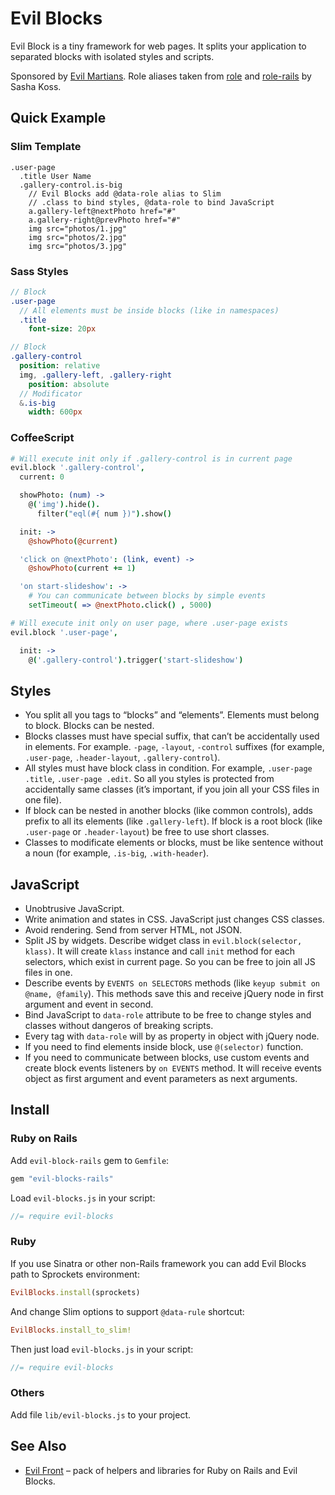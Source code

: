# Evil Blocks

Evil Block is a tiny framework for web pages. It splits your application
to separated blocks with isolated styles and scripts.

Sponsored by [Evil Martians](http://evilmartians.com/).
Role aliases taken from [role](https://github.com/kossnocorp/role)
and [role-rails](https://github.com/kossnocorp/role-rails) by Sasha Koss.

## Quick Example

### Slim Template

```haml
.user-page
  .title User Name
  .gallery-control.is-big
    // Evil Blocks add @data-role alias to Slim
    // .class to bind styles, @data-role to bind JavaScript
    a.gallery-left@nextPhoto href="#"
    a.gallery-right@prevPhoto href="#"
    img src="photos/1.jpg"
    img src="photos/2.jpg"
    img src="photos/3.jpg"
```

### Sass Styles

```sass
// Block
.user-page
  // All elements must be inside blocks (like in namespaces)
  .title
    font-size: 20px

// Block
.gallery-control
  position: relative
  img, .gallery-left, .gallery-right
    position: absolute
  // Modificator
  &.is-big
    width: 600px
```

### CoffeeScript

```coffee
# Will execute init only if .gallery-control is in current page
evil.block '.gallery-control',
  current: 0

  showPhoto: (num) ->
    @('img').hide().
      filter("eql(#{ num })").show()

  init: ->
    @showPhoto(@current)

  'click on @nextPhoto': (link, event) ->
    @showPhoto(current += 1)

  'on start-slideshow': ->
    # You can communicate between blocks by simple events
    setTimeout( => @nextPhoto.click() , 5000)

# Will execute init only on user page, where .user-page exists
evil.block '.user-page',

  init: ->
    @('.gallery-control').trigger('start-slideshow')
```

## Styles

* You split all you tags to “blocks” and “elements”. Elements must belong
  to block. Blocks can be nested.
* Blocks classes must have special suffix, that can’t be accidentally used
  in elements. For example. `-page`, `-layout`, `-control` suffixes
  (for example, `.user-page`, `.header-layout`, `.gallery-control`).
* All styles must have block class in condition. For example,
  `.user-page .title`, `.user-page .edit`. So all you styles is protected
  from accidentally same classes (it’s important, if you join all your CSS files
  in one file).
* If block can be nested in another blocks (like common controls), adds prefix
  to all its elements (like `.gallery-left`). If block is a root block
  (like `.user-page` or `.header-layout`) be free to use short classes.
* Classes to modificate elements or blocks, must be like sentence without a noun
  (for example, `.is-big`, `.with-header`).

## JavaScript

* Unobtrusive JavaScript.
* Write animation and states in CSS. JavaScript just changes CSS classes.
* Avoid rendering. Send from server HTML, not JSON.
* Split JS by widgets. Describe widget class in `evil.block(selector, klass)`.
  It will create `klass` instance and call `init` method for each selectors,
  which exist in current page. So you can be free to join all JS files in one.
* Describe events by `EVENTS on SELECTORS` methods
  (like `keyup submit on @name, @family`). This methods save this and
  receive jQuery node in first argument and event in second.
* Bind JavaScript to `data-role` attribute to be free to change styles
  and classes without dangeros of breaking scripts.
* Every tag with `data-role` will by as property in object with jQuery node.
* If you need to find elements inside block, use `@(selector)` function.
* If you need to communicate between blocks, use custom events and create
  block events listeners by `on EVENTS` method. It will receive events object
  as first argument and event parameters as next arguments.

## Install

### Ruby on Rails

Add `evil-block-rails` gem to `Gemfile`:
```ruby
gem "evil-blocks-rails"
```

Load `evil-blocks.js` in your script:
```js
//= require evil-blocks
```

### Ruby

If you use Sinatra or other non-Rails framework you can add Evil Blocks path
to Sprockets environment:
```ruby
EvilBlocks.install(sprockets)
```

And change Slim options to support `@data-rule` shortcut:
```ruby
EvilBlocks.install_to_slim!
```

Then just load `evil-blocks.js` in your script:
```js
//= require evil-blocks
```

### Others

Add file `lib/evil-blocks.js` to your project.

## See Also

* [Evil Front](https://github.com/ai/evil-front) – pack of helpers and libraries
  for Ruby on Rails and Evil Blocks.
